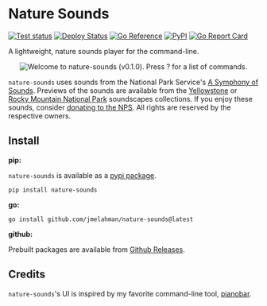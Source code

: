 # Nature Sounds

[![Test status](https://github.com/jmelahman/nature-sounds/actions/workflows/test.yml/badge.svg)](https://github.com/jmelahman/nature-sounds/actions)
[![Deploy Status](https://github.com/jmelahman/nature-sounds/actions/workflows/release.yml/badge.svg)](https://github.com/jmelahman/nature-sounds/actions)
[![Go Reference](https://pkg.go.dev/badge/github.com/jmelahman/nature-sounds.svg)](https://pkg.go.dev/github.com/jmelahman/nature-sounds)
[![PyPI](https://img.shields.io/pypi/v/nature-sounds.svg)]()
[![Go Report Card](https://goreportcard.com/badge/github.com/jmelahman/nature-sounds)](https://goreportcard.com/report/github.com/jmelahman/nature-sounds)

A lightweight, nature sounds player for the command-line.

<p align="center">
  <picture align="center">
    <source media="(prefers-color-scheme: dark)" srcset="https://github.com/jmelahman/nature-sounds/blob/master/demo_dark.png">
    <source media="(prefers-color-scheme: light)" srcset="https://github.com/jmelahman/nature-sounds/blob/master/demo_light.png">
    <img alt="Welcome to nature-sounds (v0.1.0). Press ? for a list of commands." src="https://github.com/jmelahman/nature-sounds/blob/master/demo_light.png">
  </picture>
</p>

`nature-sounds` uses sounds from the National Park Service's [A Symphony of Sounds](https://www.nps.gov/subjects/sound/index.htm).
Previews of the sounds are available from the [Yellowstone](https://www.nps.gov/yell/learn/photosmultimedia/sounds-soundscapes.htm) or [Rocky Mountain National Park](https://www.nps.gov/romo/learn/photosmultimedia/sounds-ambient-soundscapes.htm) soundscapes collections.
If you enjoy these sounds, consider [donating to the NPS](https://www.nps.gov/getinvolved/donate.htm).
All rights are reserved by the respective owners.

## Install

**pip:**

`nature-sounds` is available as a [pypi package](https://pypi.org/project/nature-sounds/).

```shell
pip install nature-sounds
```

**go:**

```shell
go install github.com/jmelahman/nature-sounds@latest
```

**github:**

Prebuilt packages are available from [Github Releases](https://github.com/jmelahman/nature-sounds/releases).

## Credits

`nature-sounds`'s UI is inspired by my favorite command-line tool, [pianobar](https://github.com/PromyLOPh/pianobar).
